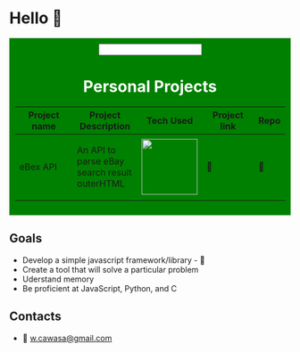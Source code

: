 # Hello 👋

<div style="background-color: green; padding: 10px; color: #fff; text-align: center;">
  <input/>
  <h1>Personal Projects</h1>
  <table>
    <thead>
      <tr>
        <th>Project name</th>
        <th style="width: 100px;">Project Description</th>
        <th>Tech Used</th>
        <th>Project link</th>
        <th>Repo</th>
      </tr>
    </thead>
    <tbody>
      <tr>
        <td>
          <span style="display: flex;">
            eBex API
          </span>
        </td>
        <td>
          <span style="display: flex;">
            <p>An API to parse eBay search result outerHTML</p>
          </span>
        </td>
         <td>
          <span style="display: flex; justify-content:center; align-items:center;">
            <img style="width: 100px;" src="https://upload.wikimedia.org/wikipedia/commons/thumb/3/3c/Flask_logo.svg/2560px-Flask_logo.svg.png"/>
          </span>
        </td>
        <td>
              <a style="text-decoration: none;" target="blank" href="https://ebextractor-v1.vercel.app/api/extract/using_keyword?q=shoes">🔗</a>
        </td>
        <td>
              <a style="text-decoration: none;" target="blank" href="https://github.com/koribot/ebextractor-api-flask">🔗</a>
        </td>
      </tr>
      <!-- Add more rows as needed -->
    </tbody>
  </table>
</div>


## Goals
- Develop a simple javascript framework/library - 🚧
- Create a tool that will solve a particular problem
- Uderstand memory
- Be proficient at JavaScript, Python, and C



## Contacts
- 📧 w.cawasa@gmail.com
